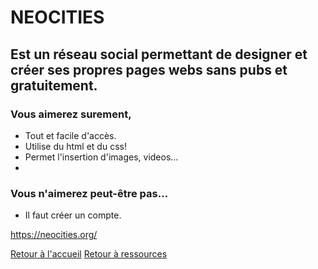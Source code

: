  # NEOCITIES
 ## Est un réseau social permettant de designer et créer ses propres pages webs sans pubs et gratuitement.

 ### Vous aimerez surement,

 * Tout et facile d'accès.
 * Utilise du html et du css!
 * Permet l'insertion d'images, videos...
 * 
 ### Vous n'aimerez peut-être pas...

 * Il faut créer un compte.



https://neocities.org/

[Retour à l'accueil](https://github.com/linkfandosYT/slnd/README.md)
[Retour à ressources](https://github.com/linkfandosYT/slnd/ressources/README.md)
